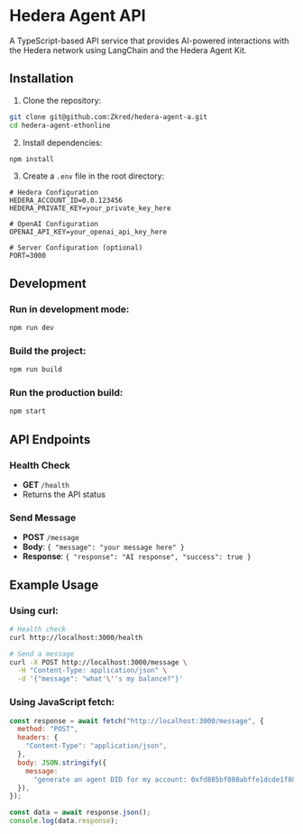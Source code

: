 # Hedera Agent API

A TypeScript-based API service that provides AI-powered interactions with the Hedera network using LangChain and the Hedera Agent Kit.

## Installation

1. Clone the repository:

```bash
git clone git@github.com:Zkred/hedera-agent-a.git
cd hedera-agent-ethonline
```

2. Install dependencies:

```bash
npm install
```

3. Create a `.env` file in the root directory:

```env
# Hedera Configuration
HEDERA_ACCOUNT_ID=0.0.123456
HEDERA_PRIVATE_KEY=your_private_key_here

# OpenAI Configuration
OPENAI_API_KEY=your_openai_api_key_here

# Server Configuration (optional)
PORT=3000
```

## Development

### Run in development mode:

```bash
npm run dev
```

### Build the project:

```bash
npm run build
```

### Run the production build:

```bash
npm start
```

## API Endpoints

### Health Check

- **GET** `/health`
- Returns the API status

### Send Message

- **POST** `/message`
- **Body**: `{ "message": "your message here" }`
- **Response**: `{ "response": "AI response", "success": true }`

## Example Usage

### Using curl:

```bash
# Health check
curl http://localhost:3000/health

# Send a message
curl -X POST http://localhost:3000/message \
  -H "Content-Type: application/json" \
  -d '{"message": "what'\''s my balance?"}'
```

### Using JavaScript fetch:

```javascript
const response = await fetch("http://localhost:3000/message", {
  method: "POST",
  headers: {
    "Content-Type": "application/json",
  },
  body: JSON.stringify({
    message:
      "generate an agent DID for my account: 0xfd885bf080abffe1dcde1f88782fc4007b5207e5 for Privado Main",
  }),
});

const data = await response.json();
console.log(data.response);
```
